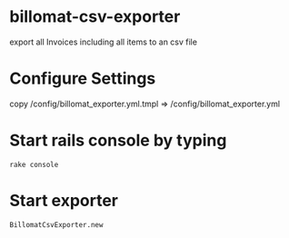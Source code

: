 # billomat-csv-exporter
export all Invoices including all items to an csv file

# Configure Settings

copy /config/billomat_exporter.yml.tmpl => /config/billomat_exporter.yml

# Start rails console by typing

`rake console`

# Start exporter

`BillomatCsvExporter.new`
